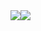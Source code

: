 <div style="display: flex; flex-direction: row;">
    <img class="img" src="https://github-readme-stats.vercel.app/api?username=gabrielctn&show_icons=true&bg_color=30,075985,0891b2&title_color=fff&text_color=fff" />
    <img class="img" src="https://github-readme-stats.vercel.app/api/top-langs/?username=gabrielctn&layout=compact" />
</div>
